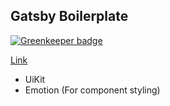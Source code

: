 ## Gatsby Boilerplate

[![Greenkeeper badge](https://badges.greenkeeper.io/dimitrisnl/gatsby-uikit-boilerplate.svg)](https://greenkeeper.io/)

[Link](https://nifty-fermat-651e36.netlify.com/)

* UiKit
* Emotion (For component styling)
